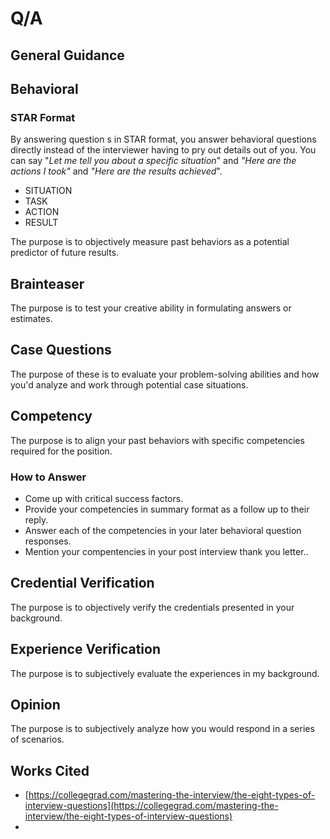 # Q/A

## General Guidance



## Behavioral

### STAR Format

By answering question s in STAR format, you answer behavioral questions directly instead of the interviewer having to pry out details out of you. You can say "_Let me tell you about a specific situation_" and _"Here are the actions I took"_ and _"Here are the results achieved_".

* SITUATION
* TASK
* ACTION
* RESULT

The purpose is to objectively measure past behaviors as a potential predictor of future results.

## Brainteaser

The purpose is to test your creative ability in formulating answers or estimates.

## Case Questions

The purpose of these is to evaluate your problem-solving abilities and how you'd analyze and work through potential case situations.

## Competency

The purpose is to align your past behaviors with specific competencies required for the position.

### How to Answer

* Come up with critical success factors.
* Provide your competencies in summary format as a follow up to their reply.
* Answer each of the competencies in your later behavioral question responses.
* Mention your compentencies in your post interview thank you letter..

## Credential Verification

The purpose is to objectively verify the credentials presented in your background.

## Experience Verification

The purpose is to subjectively evaluate the experiences in my background.

## Opinion

The purpose is to subjectively analyze how you would respond in a series of scenarios. 

## Works Cited

* [https://collegegrad.com/mastering-the-interview/the-eight-types-of-interview-questions](https://collegegrad.com/mastering-the-interview/the-eight-types-of-interview-questions)
* 
